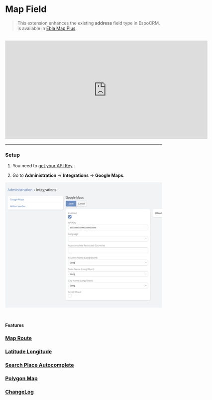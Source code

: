 # Map Field <a href="https://www.eblasoft.com.tr/espocrm-extension-page/espocrm-map-extension" target="_blank" id="ext-version" data-id="636c9732e830bebeb"></a>

> This extension enhances the existing **address** field type in EspoCRM.
> is available in [Ebla Map Plus](https://www.eblasoft.com.tr/espocrm-extension-page/espocrm-map-extension).


<br>
<iframe width="650" height="315" src=" https://www.youtube.com/embed/Cu9MdF8_LVM" frameborder="0" allow="accelerometer; autoplay; clipboard-write; encrypted-media; gyroscope; picture-in-picture" allowfullscreen></iframe>
<br>

---

### Setup

1. You need to [get your API Key](https://developers.google.com/maps/documentation/places/web-service/get-api-key) .

2. Go to **Administration** -> **Integrations** -> **Google Maps**.

![API Key](../../_static/images/extensions/map-plus/api-key.png)

<br>

**Features**

### [Map Route](map-route.md)

### [Latitude Longitude](latitude-and-longitude.md)

### [Search Place Autocomplete](search-place-autocomplete.md)

### [Polygon Map](polygon-map.md)





### <font color=gray> [ChangeLog](changelog.md) </font>